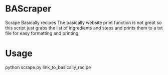 # BAScraper
Scrape Basically recipes
The basically website print function is not great so this script just grabs the list of ingredients and steps and prints them 
to a txt file for easy formatting and printing

# Usage
python scrape.py link_to_basically_recipe